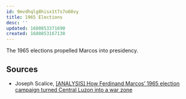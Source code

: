 ```yaml
---
id: 9mvdhqlg8hisx1t7s7o68vy
title: 1965 Elections
desc: ''
updated: 1680853371690
created: 1680853167130
---
```


The 1965 elections propelled Marcos into presidency.

## Sources

- Joseph Scalice, [[ANALYSIS] How Ferdinand Marcos’ 1965 election campaign turned Central Luzon into a war zone](https://www.rappler.com/voices/thought-leaders/analysis-how-ferdinand-marcos-1965-election-campaign-turned-central-luzon-war-zone/)
